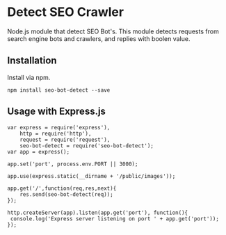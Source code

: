 # Detect SEO Crawler
Node.js module that detect SEO Bot's. This module detects requests from search engine bots and crawlers, and replies with boolen value.

Installation
----------
Install via npm.

`npm install seo-bot-detect --save`

Usage with Express.js
----------
```
var express = require('express'), 
	http = require('http'),
	request = require('request'),
	seo-bot-detect = require('seo-bot-detect');
var app = express();

app.set('port', process.env.PORT || 3000);

app.use(express.static(__dirname + '/public/images'));

app.get('/',function(req,res,next){	
	res.send(seo-bot-detect(req));
});

http.createServer(app).listen(app.get('port'), function(){
 console.log('Express server listening on port ' + app.get('port'));
});

```
